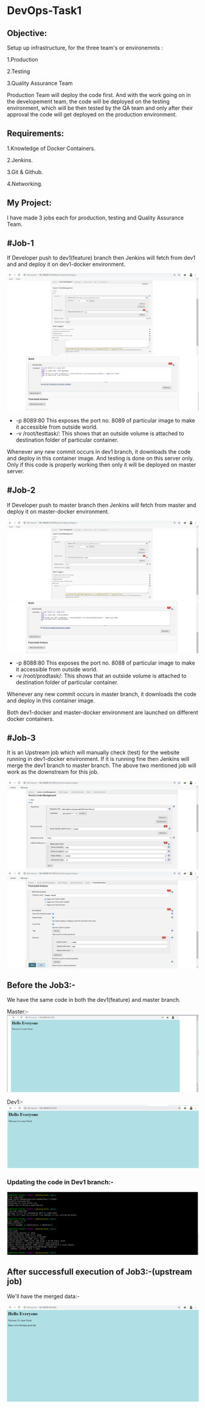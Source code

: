 <h1>DevOps-Task1</h1>
<h2>Objective:</h2>

Setup up infrastructure, for the three team's or environemnts :

1.Production

2.Testing

3.Quality Assurance Team

Production Team will deploy the code first.
And with the work going on in the developement team, the code will be deployed on the testing environment, which will be then tested by the QA team and only after their approval the code will get deployed on the production environment. 

<h2>Requirements:</h2>

1.Knowledge of Docker Containers.

2.Jenkins.

3.Git & Github.

4.Networking.


<h2>My Project:</h2>

I have made 3 jobs each for production, testing and Quality Assurance Team.

<h2>#Job-1</h2>

If Developer push  to dev1(feature) branch then Jenkins will fetch from dev1 and and deploy it on dev1-docker environment.

![job1](https://raw.githubusercontent.com/gauravsjc02/DevOps-Task1/master/task1/job1.png)
![job1](https://raw.githubusercontent.com/gauravsjc02/DevOps-Task1/master/task1/job1.1.png)

<ul>
  <li> -p 8089:80 This exposes the port no. 8089 of particular image to make it accessible from outside world. </li>
  <li> -v /root/testtask/: This shows that an outside volume is attached to destination folder of particular container.
</ul>
Whenever any new commit occurs in dev1 branch, it downloads the code and deploy in this container image. And testing is done on this     server only. Only if this code is properly working then only it will be deployed on master server.

<h2>#Job-2</h2>

If Developer push to master branch then Jenkins will fetch from master and deploy it on master-docker environment.

![job2](https://raw.githubusercontent.com/gauravsjc02/DevOps-Task1/master/task1/job2.png)
![job2](https://raw.githubusercontent.com/gauravsjc02/DevOps-Task1/master/task1/job2.1.png)

<ul>
  <li> -p 8088:80 This exposes the port no. 8088 of particular image to make it accessible from outside world. </li>
  <li> -v /root/prodtask/: This shows that an outside volume is attached to destination folder of particular container.
</ul>
Whenever any new commit occurs in master branch, it downloads the code and deploy in this container image.

Both dev1-docker and master-docker environment are launched on different docker containers.

<h2>#Job-3</h2>

It is an Upstream job which will manually check (test) for the website running in dev1-docker environment. If it is running fine then Jenkins will merge the dev1 branch to master branch.
The above two mentioned job will work as the downstream for this job.

![job3](https://raw.githubusercontent.com/gauravsjc02/DevOps-Task1/master/task1/job3.png)
![job3](https://raw.githubusercontent.com/gauravsjc02/DevOps-Task1/master/task1/job3.1.png)

 <h2>Before the Job3:-</h2>
 
  We have the same code in both the dev1(feature) and master branch.
  
  Master:-
  ![before](https://raw.githubusercontent.com/gauravsjc02/DevOps-Task1/master/task1/before.png)
  
  Dev1:-
  ![before](https://raw.githubusercontent.com/gauravsjc02/DevOps-Task1/master/task1/before.1.png)
  
  <h3>Updating the code in Dev1 branch:-</h3>
  
  ![update](https://raw.githubusercontent.com/gauravsjc02/DevOps-Task1/master/task1/before.2.png)
  
  
  <h2>After successfull execution of Job3:-(upstream job)</h2>
  
  We'll have the merged data:-
  
  ![after](https://raw.githubusercontent.com/gauravsjc02/DevOps-Task1/master/task1/after.png)
